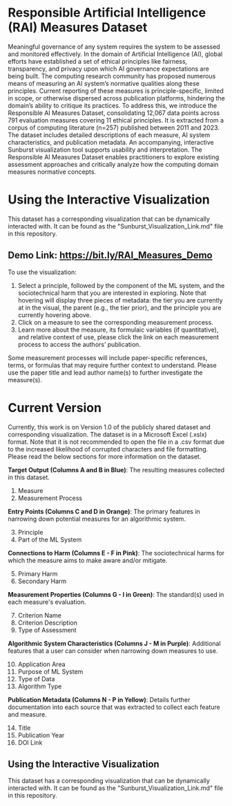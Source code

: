 # Responsible Artificial Intelligence (RAI) Measures Dataset

Meaningful governance of any system requires the system to be assessed and monitored effectively. In the domain of Artificial Intelligence (AI), global efforts have established a set of ethical principles like fairness, transparency, and privacy upon which AI governance expectations are being built. The computing research community has proposed numerous means of measuring an AI system’s normative qualities along these principles. Current reporting of these measures is principle-specific, limited in scope, or otherwise dispersed across publication platforms, hindering the domain’s ability to critique its practices. To address this, we introduce the Responsible AI Measures Dataset, consolidating 12,067 data points across 791 evaluation measures covering 11 ethical principles. It is extracted from a corpus of computing literature (n=257) published between 2011 and 2023. The dataset includes detailed descriptions of each measure, AI system characteristics, and publication metadata. An accompanying, interactive Sunburst visualization tool supports usability and interpretation. The Responsible AI Measures Dataset enables practitioners to explore existing assessment approaches and critically analyze how the computing domain measures normative concepts.

# Using the Interactive Visualization
This dataset has a corresponding visualization that can be dynamically interacted with. It can be found as the "Sunburst_Visualization_Link.md" file in this repository.

## Demo Link: https://bit.ly/RAI_Measures_Demo

To use the visualization:

1. Select a principle, followed by the component of the ML system, and the sociotechnical harm that you are interested in exploring. Note that hovering will display three pieces of metadata: the tier you are currently at in the visual, the parent (e.g., the tier prior), and the principle you are currently hovering above.
2. Click on a measure to see the corresponding measurement process.
3. Learn more about the measure, its formulaic variables (if quantitative), and relative context of use, please click the link on each measurement process to access the authors’ publication.

Some measurement processes will include paper-specific references, terms, or formulas that may require further context to understand. Please use the paper title and lead author name(s) to further investigate the measure(s).

# Current Version 

Currently, this work is on Version 1.0 of the publicly shared dataset and corresponding visualization. The dataset is in a Microsoft Excel (.xslx) format. Note that it is not recommended to open the file in a .csv format due to the increased likelihood of corrupted characters and file formatting. Please read the below sections for more information on the dataset.

**Target Output (Columns A and B in Blue)**: The resulting measures collected in this dataset.
  1. Measure
  2. Measurement Process
     
**Entry Points (Columns C and D in Orange)**: The primary features in narrowing down potential measures for an algorithmic system.

  3. Principle
  4. Part of the ML System

**Connections to Harm (Columns E - F in Pink)**: The sociotechnical harms for which the measure aims to make aware and/or mitigate.

  5. Primary Harm
  6. Secondary Harm

**Measurement Properties (Columns G - I in Green)**: The standard(s) used in each measure's evaluation.

  7. Criterion Name 
  8. Criterion Description 
  9. Type of Assessment

**Algorithmic System Characteristics (Columns J - M in Purple)**: Additional features that a user can consider when narrowing down measures to use.

  10. Application Area
  11. Purpose of ML System 
  12. Type of Data
  13. Algorithm Type

**Publication Metadata (Columns N - P in Yellow)**: Details further documentation into each source that was extracted to collect each feature and measure.

  14. Title
  15. Publication Year
  16. DOI Link

## Using the Interactive Visualization
This dataset has a corresponding visualization that can be dynamically interacted with. It can be found as the "Sunburst_Visualization_Link.md" file in this repository.
